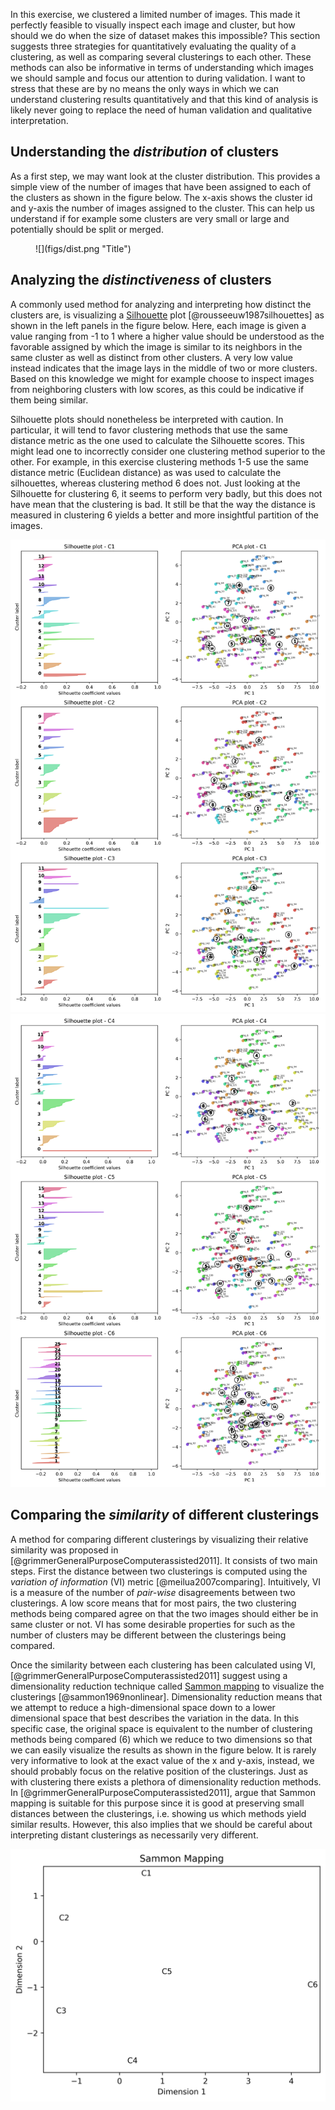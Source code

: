 In this exercise, we clustered a limited number of images. This made it
perfectly feasible to visually inspect each image and cluster, but how should
we do when the size of dataset makes this impossible? This section suggests
three strategies for quantitatively evaluating the quality of a clustering, as
well as comparing several clusterings to each other. These methods can also be
informative in terms of understanding which images we should sample and focus
our attention to during validation. I want to stress that these are by no means
the only ways in which we can understand clustering results quantitatively and
that this kind of analysis is likely never going to replace the need of human
validation and qualitative interpretation.

## Understanding the *distribution* of clusters

As a first step, we may want look at the cluster distribution. This provides a
simple view of the number of images that have been assigned to each of the
clusters as shown in the figure below. The x-axis shows the cluster id and
y-axis the number of images assigned to the cluster. This can help us
understand if for example some clusters are very small or large and potentially
should be split or merged.


<figure markdown>
![](figs/dist.png "Title")
<caption "hej">
</figure>

## Analyzing the *distinctiveness* of clusters

A commonly used method for analyzing and interpreting how distinct the clusters
are, is visualizing a
[Silhouette](https://en.wikipedia.org/wiki/Silhouette_(clustering)) plot
[@rousseeuw1987silhouettes] as shown in the left panels in the figure below.
Here, each image is given a value ranging from -1 to 1 where a higher value
should be understood as the favorable assigned by which the image is similar to
its neighbors in the same cluster as well as distinct from other clusters. A
very low value instead indicates that the image lays in the middle of two or
more clusters. Based on this knowledge we might for example choose to inspect
images from neighboring clusters with low scores, as this could be indicative
if them being similar.

Silhouette plots should nonetheless be interpreted with caution. In particular,
it will tend to favor clustering methods that use the same distance metric as
the one used to calculate the Silhouette scores. This might lead one to
incorrectly consider one clustering method superior to the other. For example,
in this exercise clustering methods 1-5 use the same distance metric (Euclidean
distance) as was used to calculate the silhouettes, whereas clustering method 6
does not. Just looking at the Silhouette for clustering 6, it seems to perform
very badly, but this does not have mean that the clustering is bad. It still be
that the way the distance is measured in clustering 6 yields a better and more
insightful partition of the images.


![](figs/sil_pca_1.png "Title")
![](figs/sil_pca_2.png "Title")

## Comparing the *similarity* of different clusterings


A method for comparing different clusterings by visualizing their relative
similarity was proposed in [@grimmerGeneralPurposeComputerassisted2011]. It
consists of two main steps. First the distance between two clusterings is
computed using the *variation of information* (VI) metric
[@meilua2007comparing]. Intuitively, VI is a measure of the number of
*pair-wise* disagreements between two clusterings. A low score means that for
most pairs, the two clustering methods being compared agree on that the two
images should either be in same cluster or not. VI has some desirable
properties for such as the number of clusters may be different between the
clusterings being compared.

Once the similarity between each clustering has been calculated using VI,
[@grimmerGeneralPurposeComputerassisted2011] suggest using a dimensionality
reduction technique called [Sammon
mapping](https://en.wikipedia.org/wiki/Sammon_mapping) to visualize the
clusterings [@sammon1969nonlinear]. Dimensionality reduction means that we
attempt to reduce a high-dimensional space down to a lower dimensional space
that best describes the variation in the data. In this specific case, the
original space is equivalent to the number of clustering methods being compared
(6) which we reduce to two dimensions so that we can easily visualize the
results as shown in the figure below. It is rarely very informative to look at
the exact value of the x and y-axis, instead, we should probably focus on the
relative position of the clusterings. Just as with clustering there exists
a plethora of dimensionality reduction methods. In [@grimmerGeneralPurposeComputerassisted2011],
argue that Sammon mapping is suitable for this purpose since it is good at
preserving small distances between the clusterings, i.e. showing us which
methods yield similar results. However, this also implies that we should be
careful about interpreting distant clusterings as necessarily very different.

![](figs/sammon.png "Title")
